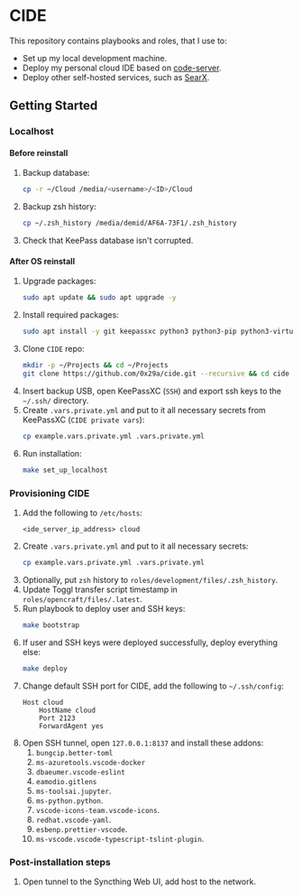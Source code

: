 # CIDE

This repository contains playbooks and roles, that I use to:
- Set up my local development machine.
- Deploy my personal cloud IDE based on [code-server](https://github.com/cdr/code-server).
- Deploy other self-hosted services, such as [SearX](https://searx.me/).

## Getting Started

### Localhost

#### Before reinstall

1. Backup database:
    ```sh
    cp -r ~/Cloud /media/<username>/<ID>/Cloud
    ```
1. Backup zsh history:
    ```sh
    cp ~/.zsh_history /media/demid/AF6A-73F1/.zsh_history
    ```
1. Check that KeePass database isn't corrupted.

#### After OS reinstall

1. Upgrade packages:
    ```sh
    sudo apt update && sudo apt upgrade -y
    ```
1. Install required packages:
    ```sh
    sudo apt install -y git keepassxc python3 python3-pip python3-virtualenv make
    ```
1. Clone `CIDE` repo:
    ```sh
    mkdir -p ~/Projects && cd ~/Projects
    git clone https://github.com/0x29a/cide.git --recursive && cd cide
    ```
1. Insert backup USB, open KeePassXC (`SSH`) and export ssh keys to the `~/.ssh/` directory.
1. Create `.vars.private.yml` and put to it all necessary secrets from KeePassXC (`CIDE private vars`):
    ```sh
    cp example.vars.private.yml .vars.private.yml
    ```
1. Run installation:
    ```sh
    make set_up_localhost
    ```

### Provisioning CIDE

1. Add the following to `/etc/hosts`:
    ```
    <ide_server_ip_address> cloud
    ```
1. Create `.vars.private.yml` and put to it all necessary secrets:
    ```sh
    cp example.vars.private.yml .vars.private.yml
    ```
1. Optionally, put `zsh` history to `roles/development/files/.zsh_history`.
1. Update Toggl transfer script timestamp in `roles/opencraft/files/.latest`.
1. Run playbook to deploy user and SSH keys:
    ```sh
    make bootstrap
    ```
1. If user and SSH keys were deployed successfully, deploy everything else:
    ```sh
    make deploy
    ```
1. Change default SSH port for CIDE, add the following to `~/.ssh/config`:
    ```
    Host cloud
        HostName cloud
        Port 2123
        ForwardAgent yes
    ```
1. Open SSH tunnel, open `127.0.0.1:8137` and install these addons:
    1. `bungcip.better-toml`
    1. `ms-azuretools.vscode-docker`
    1. `dbaeumer.vscode-eslint`
    1. `eamodio.gitlens`
    1. `ms-toolsai.jupyter`.
    1. `ms-python.python`.
    1. `vscode-icons-team.vscode-icons`.
    1. `redhat.vscode-yaml`.
    1. `esbenp.prettier-vscode`.
    1. `ms-vscode.vscode-typescript-tslint-plugin`.

### Post-installation steps

1. Open tunnel to the Syncthing Web UI, add host to the network.
